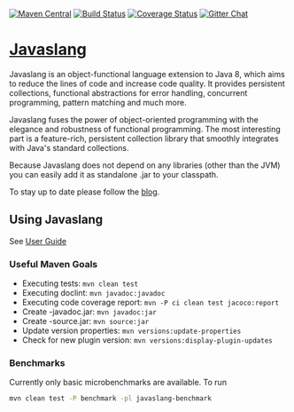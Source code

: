 [![Maven Central](https://maven-badges.herokuapp.com/maven-central/io.javaslang/javaslang/badge.png)](https://maven-badges.herokuapp.com/maven-central/io.javaslang/javaslang)
[![Build Status](https://travis-ci.org/javaslang/javaslang.png)](https://travis-ci.org/javaslang/javaslang)
[![Coverage Status](https://codecov.io/github/javaslang/javaslang/coverage.png?branch=master)](https://codecov.io/github/javaslang/javaslang?branch=master)
[![Gitter Chat](https://badges.gitter.im/Join%20Chat.png)](https://gitter.im/javaslang/javaslang)

# [Javaslang](http://javaslang.io/)

Javaslang is an object-functional language extension to Java 8, which aims to reduce the lines of code and increase code quality.
It provides persistent collections, functional abstractions for error handling, concurrent programming, pattern matching and much more.

Javaslang fuses the power of object-oriented programming with the elegance and robustness of functional programming.
The most interesting part is a feature-rich, persistent collection library that smoothly integrates with Java's standard collections.

Because Javaslang does not depend on any libraries (other than the JVM) you can easily add it as standalone .jar to your classpath.

To stay up to date please follow the [blog](http://blog.javaslang.io).

## Using Javaslang

See [User Guide](http://docs.javaslang.io)

### Useful Maven Goals

* Executing tests: `mvn clean test`
* Executing doclint: `mvn javadoc:javadoc`
* Executing code coverage report: `mvn -P ci clean test jacoco:report`
* Create -javadoc.jar: `mvn javadoc:jar`
* Create -source.jar: `mvn source:jar`
* Update version properties: `mvn versions:update-properties`
* Check for new plugin version: `mvn versions:display-plugin-updates`

### Benchmarks

Currently only basic microbenchmarks are available. To run

```bash
mvn clean test -P benchmark -pl javaslang-benchmark
```
